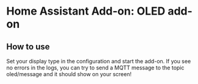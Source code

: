 # Home Assistant Add-on: OLED add-on

## How to use

Set your display type in the configuration and start the add-on. If you see no errors in the logs,
you can try to send a MQTT message to the topic oled/message and it should show on your screen!